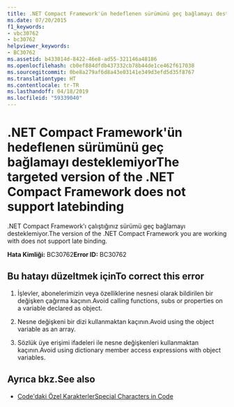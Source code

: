 ```yaml
---
title: .NET Compact Framework'ün hedeflenen sürümünü geç bağlamayı desteklemiyor
ms.date: 07/20/2015
f1_keywords:
- vbc30762
- bc30762
helpviewer_keywords:
- BC30762
ms.assetid: b433014d-8422-46e8-ad55-321146a48186
ms.openlocfilehash: cb0ef884dfdb437332cb78b44de1ce462f617038
ms.sourcegitcommit: 0be8a279af6d8a43e03141e349d3efd5d35f8767
ms.translationtype: HT
ms.contentlocale: tr-TR
ms.lasthandoff: 04/18/2019
ms.locfileid: "59339040"
---
```

# <a name="the-targeted-version-of-the-net-compact-framework-does-not-support-latebinding"></a><span data-ttu-id="6e6b8-102">.NET Compact Framework'ün hedeflenen sürümünü geç bağlamayı desteklemiyor</span><span class="sxs-lookup"><span data-stu-id="6e6b8-102">The targeted version of the .NET Compact Framework does not support latebinding</span></span>
<span data-ttu-id="6e6b8-103">.NET Compact Framework'ı çalıştığınız sürümü geç bağlamayı desteklemiyor.</span><span class="sxs-lookup"><span data-stu-id="6e6b8-103">The version of the .NET Compact Framework you are working with does not support late binding.</span></span>  
  
 <span data-ttu-id="6e6b8-104">**Hata Kimliği:** BC30762</span><span class="sxs-lookup"><span data-stu-id="6e6b8-104">**Error ID:** BC30762</span></span>  
  
## <a name="to-correct-this-error"></a><span data-ttu-id="6e6b8-105">Bu hatayı düzeltmek için</span><span class="sxs-lookup"><span data-stu-id="6e6b8-105">To correct this error</span></span>  
  
1. <span data-ttu-id="6e6b8-106">İşlevler, abonelerimizin veya özelliklerine nesnesi olarak bildirilen bir değişken çağırma kaçının.</span><span class="sxs-lookup"><span data-stu-id="6e6b8-106">Avoid calling functions, subs or properties on a variable declared as object.</span></span>  
  
2. <span data-ttu-id="6e6b8-107">Nesne değişkeni bir dizi kullanmaktan kaçının.</span><span class="sxs-lookup"><span data-stu-id="6e6b8-107">Avoid using the object variable as an array.</span></span>  
  
3. <span data-ttu-id="6e6b8-108">Sözlük üye erişimi ifadeleri ile nesne değişkenleri kullanmaktan kaçının.</span><span class="sxs-lookup"><span data-stu-id="6e6b8-108">Avoid using dictionary member access expressions with object variables.</span></span>  
  
## <a name="see-also"></a><span data-ttu-id="6e6b8-109">Ayrıca bkz.</span><span class="sxs-lookup"><span data-stu-id="6e6b8-109">See also</span></span>

- [<span data-ttu-id="6e6b8-110">Code'daki Özel Karakterler</span><span class="sxs-lookup"><span data-stu-id="6e6b8-110">Special Characters in Code</span></span>](../../visual-basic/programming-guide/program-structure/special-characters-in-code.md)
